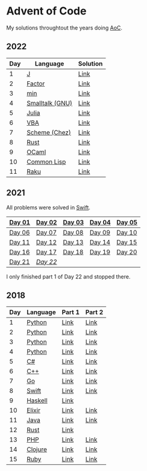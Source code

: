 # Advent of Code
My solutions throughtout the years doing [AoC](https://adventofcode.com/).


## 2022

| Day | Language  | Solution |
| --- | ---       | ---    |
| 1   | [J](https://en.wikipedia.org/wiki/J_(programming_language))             | [Link](./2022/day01/main.ijs)     |
| 2   | [Factor](https://en.wikipedia.org/wiki/Factor_(programming_language))   | [Link](./2022/day02/main.factor)  |
| 3   | [min](https://min-lang.org/)                                            | [Link](./2022/day03/main.min)     |
| 4   | [Smalltalk (GNU)](https://en.wikipedia.org/wiki/Smalltalk)              | [Link](./2022/day04/main.st)      |
| 5   | [Julia](https://en.wikipedia.org/wiki/Julia_(programming_language))     | [Link](./2022/day05/main.jl)      |
| 6   | [VBA](https://en.wikipedia.org/wiki/Visual_Basic_for_Applications)      | [Link](./2022/day06/main.vba)     |
| 7   | [Scheme (Chez)](https://en.wikipedia.org/wiki/Chez_Scheme)              | [Link](./2022/day07/main.scm)     |
| 8   | [Rust](https://en.wikipedia.org/wiki/Rust_(programming_language))       | [Link](./2022/day08/main.rs)      |
| 9   | [OCaml](https://en.wikipedia.org/wiki/OCaml)                            | [Link](./2022/day09/main.ml)      |
| 10  | [Common Lisp](https://en.wikipedia.org/wiki/Common_Lisp)                | [Link](./2022/day10/main.lisp)    |
| 11  | [Raku](https://en.wikipedia.org/wiki/Raku_(programming_language))       | [Link](./2022/day11/main.raku)    |



## 2021

All problems were solved in [Swift](https://en.wikipedia.org/wiki/Swift_(programming_language)).

| [Day 01](./2021/day01/day01.swift) | [Day 02](./2021/day02/day02.swift) | [Day 03](./2021/day03/day03.swift) | [Day 04](./2021/day04/day04.swift) | [Day 05](./2021/day05/day05.swift) |
| ---------- | -------- | -------- | -------- | -------- |
| [Day 06](./2021/day06/day06.swift) | [Day 07](./2021/day07/day07.swift) | [Day 08](./2021/day08/day08.swift) | [Day 09](./2021/day09/day09.swift) | [Day 10](./2021/day10/day10.swift) |
| [Day 11](./2021/day11/day11.swift) | [Day 12](./2021/day12/day12.swift) | [Day 13](./2021/day13/day13.swift) | [Day 14](./2021/day14/day14.swift) | [Day 15](./2021/day15/day15.swift) |
| [Day 16](./2021/day16/day16.swift) | [Day 17](./2021/day17/day17.swift) | [Day 18](./2021/day18/day18.swift) | [Day 19](./2021/day19/day19.swift) | [Day 20](./2021/day20/day20.swift) |
| [Day 21](./2021/day21/day21.swift) | *[Day 22](./2021/day22/day22.swift)* |                                    |                                    |                                    |

I only finished part 1 of Day 22 and stopped there.



## 2018

| Day | Language  | Part 1 | Part 2 |
| --- | ---       | ---    | ---    |
| 1   | [Python](https://en.wikipedia.org/wiki/Python_(programming_language))   | [Link](./2018/day01/part1.py)     | [Link](./2018/day01/part2.py)     |
| 2   | [Python](https://en.wikipedia.org/wiki/Python_(programming_language))   | [Link](./2018/day02/part1.py)     | [Link](./2018/day02/part2.py)     |
| 3   | [Python](https://en.wikipedia.org/wiki/Python_(programming_language))   | [Link](./2018/day03/part1.py)     | [Link](./2018/day03/part2.py)     |
| 4   | [Python](https://en.wikipedia.org/wiki/Python_(programming_language))   | [Link](./2018/day04/part1.py)     | [Link](./2018/day04/part2.py)     |
| 5   | [C#](https://en.wikipedia.org/wiki/C_Sharp_(programming_language))      | [Link](./2018/day05/part1.cs)     | [Link](./2018/day05/part2.cs)     |
| 6   | [C++](https://en.wikipedia.org/wiki/C%2B%2B)                            | [Link](./2018/day06/part1.cpp)    | [Link](./2018/day06/part2.cpp)    |
| 7   | [Go](https://en.wikipedia.org/wiki/Go_(programming_language))           | [Link](./2018/day07/part1.go)     | [Link](./2018/day07/part2.go)     |
| 8   | [Swift](https://en.wikipedia.org/wiki/Swift_(programming_language))     | [Link](./2018/day08/part1.swift)  | [Link](./2018/day08/part2.swift)  |
| 9   | [Haskell](https://en.wikipedia.org/wiki/Haskell)                        | [Link](./2018/day09/part1.hs)     |                                   |
| 10  | [Elixir](https://en.wikipedia.org/wiki/Elixir_(programming_language))   | [Link](./2018/day10/part1.exs)    | [Link](./2018/day10/part2.exs)    |
| 11  | [Java](https://en.wikipedia.org/wiki/Java_(programming_language))       | [Link](./2018/day11/part1.java)   | [Link](./2018/day11/part2.java)   |
| 12  | [Rust](https://en.wikipedia.org/wiki/Rust_(programming_language))       | [Link](./2018/day12/part1.rs)     |                                   |
| 13  | [PHP](https://en.wikipedia.org/wiki/PHP)                                | [Link](./2018/day13/part1.php)    | [Link](./2018/day13/part2.php)    |
| 14  | [Clojure](https://en.wikipedia.org/wiki/Clojure)                        | [Link](./2018/day14/part1.clj)    | [Link](./2018/day14/part2.clj)    |
| 15  | [Ruby](https://en.wikipedia.org/wiki/Ruby_(programming_language))       | [Link](./2018/day15/part1.rb)     | [Link](./2018/day15/part2.rb)     |

